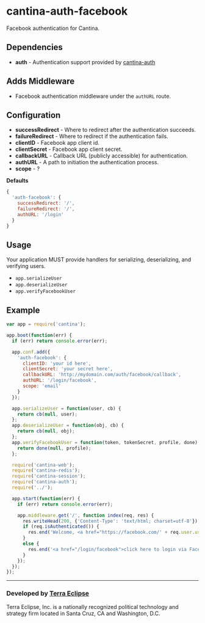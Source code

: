cantina-auth-facebook
=====================

Facebook authentication for Cantina.

Dependencies
------------
- **auth** - Authentication support provided by [cantina-auth](https://github.com/cantina/cantina-auth)

Adds Middleware
---------------
- Facebook authentication middleware under the `authURL` route.

Configuration
-------------
- **successRedirect** - Where to redirect after the authentication succeeds.
- **failureRedirect** - Where to redirect if the authentication fails.
- **clientID** - Facebook app client id.
- **clientSecret** - Facebook app client secret.
- **callbackURL** - Callback URL (publicly accessible) for authentication.
- **authURL** - A path to initiation the authentication process.
- **scope** - ?

**Defaults**
```js
{
  'auth-facebook': {
    successRedirect: '/',
    failureRedirect: '/',
    authURL: '/login'
  }
}
```

Usage
-----
Your application MUST provide handlers for serializing, deserializing, and verifying users.
- `app.serializeUser`
- `app.deserializeUser`
- `app.verifyFacebookUser`

Example
-------
```js
var app = require('cantina');

app.boot(function(err) {
  if (err) return console.error(err);

  app.conf.add({
    'auth-facebook': {
      clientID: 'your id here',
      clientSecret: 'your secret here',
      callbackURL: 'http://mydomain.com/auth/facebook/callback',
      authURL: '/login/facebook',
      scope: 'email'
    }
  });

  app.serializeUser = function(user, cb) {
    return cb(null, user);
  };
  app.deserializeUser = function(obj, cb) {
    return cb(null, obj);
  };
  app.verifyFacebookUser = function(token, tokenSecret, profile, done) {
    return done(null, profile);
  };

  require('cantina-web');
  require('cantina-redis');
  require('cantina-session');
  require('cantina-auth');
  require('../');

  app.start(function(err) {
    if (err) return console.error(err);

    app.middleware.get('/', function index(req, res) {
      res.writeHead(200, {'Content-Type': 'text/html; charset=utf-8'});
      if (req.isAuthenticated()) {
        res.end('Welcome, <a href="https://facebook.com/' + req.user.username + '">' + req.user.displayName + '</a>!');
      }
      else {
        res.end('<a href="/login/facebook">click here to login via Facebook</a>');
      }
    });
  });
});
```

- - -

### Developed by [Terra Eclipse](http://www.terraeclipse.com)
Terra Eclipse, Inc. is a nationally recognized political technology and
strategy firm located in Santa Cruz, CA and Washington, D.C.
